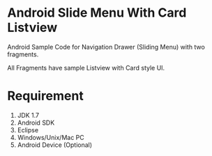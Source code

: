 Android Slide Menu With Card Listview
=====================================

Android Sample Code for Navigation Drawer (Sliding Menu) with two fragments.

All Fragments have sample Listview with Card style UI.


Requirement
===========

1. JDK 1.7
2. Android SDK
3. Eclipse
4. Windows/Unix/Mac PC
5. Android Device (Optional)
